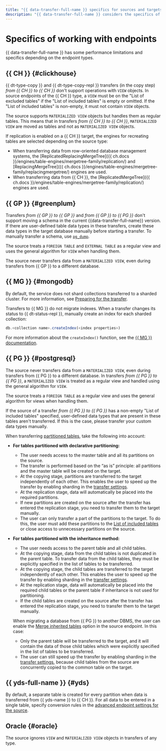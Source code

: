 ```yaml
---
title: "{{ data-transfer-full-name }} specifics for sources and targets"
description: "{{ data-transfer-full-name }} considers the specifics of sources and targets when preparing a transfer and transferring data."
---
```


# Specifics of working with endpoints

{{ data-transfer-full-name }} has some performance limitations and specifics depending on the endpoint types.

## {{ CH }} {#clickhouse}

{{ dt-type-copy }} and {{ dt-type-copy-repl }} transfers (in the copy step) _from {{ CH }} to {{ CH }}_ don't support operations with `VIEW` objects. In source endpoints of the {{ CH }} type, a `VIEW` must be on the "List of excluded tables" if the "List of included tables" is empty or omitted. If the "List of included tables" is non-empty, it must not contain `VIEW` objects.

The source supports `MATERIALIZED VIEW` objects but handles them as regular tables. This means that in transfers _from {{ CH }} to {{ CH }}_, `MATERIALIZED VIEW` are moved as tables and not as `MATERIALIZED VIEW` objects.

If replication is enabled on a {{ CH }} target, the engines for recreating tables are selected depending on the source type:

* When transferring data from row-oriented database management systems, the [ReplicatedReplacingMergeTree]({{ ch.docs }}/engines/table-engines/mergetree-family/replication/) and [ReplacingMergeTree]({{ ch.docs }}/engines/table-engines/mergetree-family/replacingmergetree/) engines are used.
* When transferring data from {{ CH }}, the [ReplicatedMergeTree]({{ ch.docs }}/engines/table-engines/mergetree-family/replication/) engines are used.

## {{ GP }} {#greenplum}

Transfers _from {{ GP }} to {{ GP }}_ and _from {{ GP }} to {{ PG }}_ don't support moving a schema in the current {{data-transfer-full-name}} version. If there are user-defined table data types in these transfers, create these data types in the target database manually before starting a transfer. To manually transfer a schema, use [`pg_dump`](https://gpdb.docs.pivotal.io/6-19/utility_guide/ref/pg_dump.html).

The source treats a `FOREIGN TABLE` and `EXTERNAL TABLE` as a regular view and uses the general algorithm for `VIEW` when handling them.

The source never transfers data from a `MATERIALIZED VIEW`, even during transfers from {{ GP }} to a different database.

## {{ MG }} {#mongodb}

By default, the service does not shard collections transferred to a sharded cluster. For more information, see [Preparing for the transfer](../operations/prepare.md#target-mg).

Transfers to {{ MG }} do not migrate indexes. When a transfer changes its status to {{ dt-status-repl }}, manually create an index for each sharded collection:

```javascript
db.<collection name>.createIndex(<index properties>)
```

For more information about the `createIndex()` function, see the [{{ MG }} documentation](https://www.mongodb.com/docs/manual/reference/method/db.collection.createIndex/#mongodb-method-db.collection.createIndex).

## {{ PG }} {#postgresql}

The source never transfers data from a `MATERIALIZED VIEW`, even during transfers from {{ PG }} to a different database. In transfers _from {{ PG }} to {{ PG }}_, a `MATERIALIZED VIEW` is treated as a regular view and handled using the general algorithm for `VIEW`.

The source treats a `FOREIGN TABLE` as a regular view and uses the general algorithm for views when handling them.

If the source of a transfer _from {{ PG }} to {{ PG }}_ has a non-empty "List of included tables" specified, user-defined data types that are present in these tables aren't transferred. If this is the case, please transfer your custom data types manually.

When transferring [partitioned tables](https://www.postgresql.org/docs/current/ddl-partitioning.html), take the following into account:

* **For tables partitioned with declarative partitioning:**

   * The user needs access to the master table and all its partitions on the source.
   * The transfer is performed based on the <q>as is</q> principle: all partitions and the master table will be created on the target.
   * At the copying stage, partitions are transferred to the target independently of each other. This enables the user to speed up the transfer by enabling sharding in the [transfer settings](../operations/transfer#create).
   * At the replication stage, data will automatically be placed into the required partitions.
   * If new partitions are created on the source after the transfer has entered the replication stage, you need to transfer them to the target manually.
   * The user can only transfer a part of the partitions to the target. To do this, the user must add these partitions to the [List of included tables](../operations/endpoint/source/postgresql#additional-settings) or close access to unnecessary partitions on the source.

* **For tables partitioned with the inheritance method:**

   * The user needs access to the parent table and all child tables.
   * At the copying stage, data from the child tables is not duplicated in the parent table. To transfer data from the child tables, they must be explicitly specified in the list of tables to be transferred.
   * At the copying stage, the child tables are transferred to the target independently of each other. This enables the user to speed up the transfer by enabling sharding in the [transfer settings](../operations/transfer#create).
   * At the replication stage, data will automatically be placed into the required child tables or the parent table if inheritance is not used for partitioning.
   * If the child tables are created on the source after the transfer has entered the replication stage, you need to transfer them to the target manually.

   When migrating a database from {{ PG }} to another DBMS, the user can enable the [Merge inherited tables](../operations/endpoint/source/postgresql#additional-settings) option in the source endpoint. In this case:

   * Only the parent table will be transferred to the target, and it will contain the data of those child tables which were explicitly specified in the list of tables to be transferred.
   * The user can still speed up the transfer by enabling sharding in the [transfer settings](../operations/transfer#create), because child tables from the source are concurrently copied to the common table on the target.



## {{ yds-full-name }} {#yds}

By default, a separate table is created for every partition when data is transferred from {{ yds-name }} to {{ CH }}. For all data to be entered in a single table, specify conversion rules in the [advanced endpoint settings for the source](../operations/endpoint/source/data-streams.md#additional-settings).


## Oracle {#oracle}

The source ignores `VIEW` and `MATERIALIZED VIEW` objects in transfers of any type.
